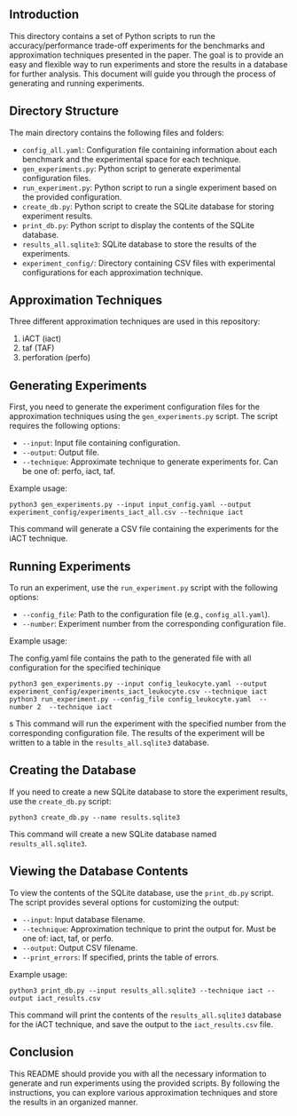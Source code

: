 ## Introduction

This directory contains a set of Python scripts to run the accuracy/performance trade-off experiments for the benchmarks and approximation techniques presented in the paper. The goal is to provide an easy and flexible way to run experiments and store the results in a database for further analysis. This document will guide you through the process of generating and running experiments.

## Directory Structure

The main directory contains the following files and folders:

- `config_all.yaml`: Configuration file containing information about each benchmark and the experimental space for each technique.
- `gen_experiments.py`: Python script to generate experimental configuration files.
- `run_experiment.py`: Python script to run a single experiment based on the provided configuration.
- `create_db.py`: Python script to create the SQLite database for storing experiment results.
- `print_db.py`: Python script to display the contents of the SQLite database.
- `results_all.sqlite3`: SQLite database to store the results of the experiments.
- `experiment_config/`: Directory containing CSV files with experimental configurations for each approximation technique.

## Approximation Techniques

Three different approximation techniques are used in this repository:

1. iACT (iact)
2. taf (TAF)
3. perforation (perfo)

## Generating Experiments

First, you need to generate the experiment configuration files for the approximation techniques using the `gen_experiments.py` script. The script requires the following options:

- `--input`: Input file containing configuration.
- `--output`: Output file.
- `--technique`: Approximate technique to generate experiments for. Can be one of: perfo, iact, taf.

Example usage:

```
python3 gen_experiments.py --input input_config.yaml --output experiment_config/experiments_iact_all.csv --technique iact
```

This command will generate a CSV file containing the experiments for the iACT technique.

## Running Experiments

To run an experiment, use the `run_experiment.py` script with the following options:

- `--config_file`: Path to the configuration file (e.g., `config_all.yaml`).
- `--number`: Experiment number from the corresponding configuration file.

Example usage:

The config.yaml file contains the path to the generated file with all configuration for the specified techinique
```
python3 gen_experiments.py --input config_leukocyte.yaml --output experiment_config/experiments_iact_leukocyte.csv --technique iact
python3 run_experiment.py --config_file config_leukocyte.yaml  --number 2  --technique iact
```
s
This command will run the experiment with the specified number from the corresponding configuration file. The results of the experiment will be written to a table in the `results_all.sqlite3` database.

## Creating the Database

If you need to create a new SQLite database to store the experiment results, use the `create_db.py` script:

```
python3 create_db.py --name results.sqlite3
```

This command will create a new SQLite database named `results_all.sqlite3`.

## Viewing the Database Contents

To view the contents of the SQLite database, use the `print_db.py` script. The script provides several options for customizing the output:

- `--input`: Input database filename.
- `--technique`: Approximation technique to print the output for. Must be one of: iact, taf, or perfo.
- `--output`: Output CSV filename.
- `--print_errors`: If specified, prints the table of errors.

Example usage:

```
python3 print_db.py --input results_all.sqlite3 --technique iact --output iact_results.csv 
```

This command will print the contents of the `results_all.sqlite3` database for the iACT technique, and save the output to the `iact_results.csv` file.

## Conclusion

This README should provide you with all the necessary information to generate and run experiments using the provided scripts. By following the instructions, you can explore various approximation techniques and store the results in an organized manner.